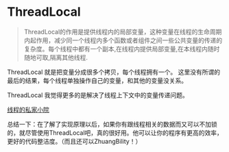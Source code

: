 # ThreadLocal

> ThreadLocal的作用是提供线程内的局部变量，这种变量在线程的生命周期内起作用，减少同一个线程内多个函数或者组件之间一些公共变量的传递的复杂度。每个线程中都有一个副本,在线程内提供局部变量,在本线程内随时随地可取,隔离其他线程.

ThreadLocal 就是把变量分成很多个拷贝，每个线程拥有一个。
这里没有所谓的最后的结果，每个线程单独操作自己的变量，和其他的变量没关系。

ThreadLocal 我觉得更多的是解决了线程上下文中的变量传递问题。

[线程的私家小院](https://mp.weixin.qq.com/s?__biz=MzA3MDExNzcyNA==&mid=2650392118&idx=1&sn=a2144a19bdeba48001f4f76f423e25d9&scene=0#wechat_redirect)

总结一下：在了解了实现原理以后，如果你有跟线程相关的数据而又可以不加锁的，就尽管使用ThreadLocal吧，真的很好用。他可以让你的程序有更高的效率，更好的代码整洁度。（而且还可以ZhuangBility！）